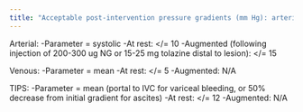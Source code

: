 ```yaml
---
title: "Acceptable post-intervention pressure gradients (mm Hg): arterial, venous, TIPS"
---
```

Arterial:
-Parameter = systolic
-At rest: &lt;/= 10
-Augmented (following injection of 200-300 ug NG or 15-25 mg tolazine distal to lesion): &lt;/= 15

Venous:
-Parameter = mean
-At rest: &lt;/= 5
-Augmented: N/A

TIPS:
-Parameter = mean (portal to IVC for variceal bleeding, or 50% decrease from initial gradient for ascites)
-At rest: &lt;/= 12
-Augmented: N/A

